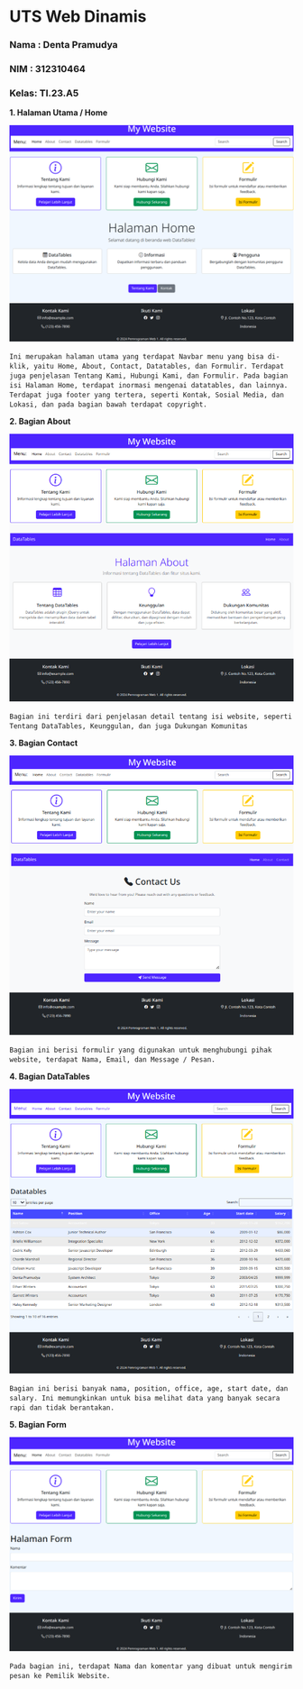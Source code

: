# UTS Web Dinamis

### Nama : Denta Pramudya
### NIM  : 312310464
### Kelas: TI.23.A5






**1. Halaman Utama / Home**


![alt text](img/1.png)

``
Ini merupakan halaman utama yang terdapat Navbar menu yang bisa di-klik, yaitu
Home, About, Contact, Datatables, dan Formulir.
Terdapat juga penjelasan Tentang Kami, Hubungi Kami, dan Formulir.
Pada bagian isi Halaman Home, terdapat inormasi mengenai datatables, dan lainnya.
Terdapat juga footer yang tertera, seperti Kontak, Sosial Media, dan Lokasi, dan pada
bagian bawah terdapat copyright.
``



**2. Bagian About**

![alt text](img/2.png)


``
Bagian ini terdiri dari penjelasan detail tentang isi website, seperti Tentang DataTables, Keunggulan, dan juga Dukungan Komunitas
``


**3. Bagian Contact**


![alt text](img/3.png)

``
Bagian ini berisi formulir yang digunakan untuk menghubungi pihak website,
terdapat Nama, Email, dan Message / Pesan.
``

**4. Bagian DataTables**


![alt text](img/4.png)

``
Bagian ini berisi banyak nama, position, office, age, start date, dan salary. Ini
memungkinkan untuk bisa melihat data yang banyak secara rapi dan tidak
berantakan.
``

**5. Bagian Form**


![alt text](img/5.png)

``
Pada bagian ini, terdapat Nama dan komentar yang dibuat untuk mengirim pesan ke Pemilik Website.
``
